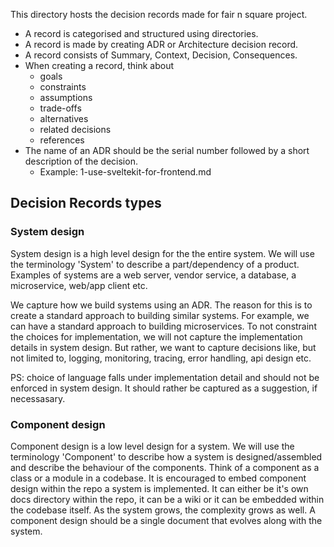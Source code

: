 This directory hosts the decision records made for fair n square project.

- A record is categorised and structured using directories.
- A record is made by creating ADR or Architecture decision record.
- A record consists of Summary, Context, Decision, Consequences.
- When creating a record, think about
  - goals
  - constraints
  - assumptions
  - trade-offs
  - alternatives
  - related decisions
  - references
- The name of an ADR should be the serial number followed by a short description of the decision.
  - Example: 1-use-sveltekit-for-frontend.md

## Decision Records types

### System design

System design is a high level design for the the entire system. We will use the terminology 'System' to describe a part/dependency of a product. Examples of systems are a web server, vendor service, a database, a microservice, web/app client etc.

We capture how we build systems using an ADR. The reason for this is to create a standard approach to building similar systems. For example, we can have a standard approach to building microservices.
To not constraint the choices for implementation, we will not capture the implementation details in system design. But rather, we want to capture decisions like, but not limited to, logging, monitoring, tracing, error handling, api design etc.

PS: choice of language falls under implementation detail and should not be enforced in system design. It should rather be captured as a suggestion, if necessasary.

### Component design

Component design is a low level design for a system. We will use the terminology 'Component' to describe how a system is designed/assembled and describe the behaviour of the components. Think of a component as a class or a module in a codebase. It is encouraged to embed component design within the repo a system is implemented. It can either be it's own docs directory within the repo, it can be a wiki or it can be embedded within the codebase itself. As the system grows, the complexity grows as well. A component design should be a single document that evolves along with the system.
